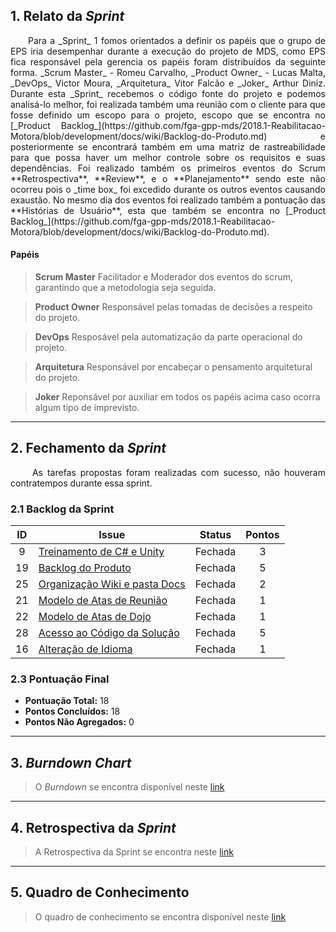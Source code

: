 ## 1. Relato da _Sprint_

<p align="justify">&emsp;&emsp;Para a _Sprint_ 1 fomos orientados a definir os papéis que o grupo de EPS iria desempenhar durante a execução do projeto de MDS, como EPS fica responsável pela gerencia os papéis foram distribuídos da seguinte forma. _Scrum Master_ - Romeu Carvalho,  _Product Owner_ - Lucas Malta, _DevOps_ Victor Moura, _Arquitetura_ Vitor Falcão e _Joker_ Arthur Diniz. Durante esta _Sprint_ recebemos o código fonte do projeto e podemos analisá-lo melhor, foi realizada também uma reunião com o cliente para que fosse definido um escopo para o projeto, escopo que se encontra no [_Product Backlog_](https://github.com/fga-gpp-mds/2018.1-Reabilitacao-Motora/blob/development/docs/wiki/Backlog-do-Produto.md) e posteriormente se encontrará também em uma matriz de rastreabilidade para que possa haver um melhor controle sobre os requisitos e suas dependências. Foi realizado também os primeiros eventos do Scrum **Retrospectiva**, **Review**, e o **Planejamento** sendo este não ocorreu pois o _time box_ foi excedido durante os outros eventos causando exaustão. No mesmo dia dos eventos foi realizado também  a pontuação das **Histórias de Usuário**, esta que também se encontra no [_Product Backlog_](https://github.com/fga-gpp-mds/2018.1-Reabilitacao-Motora/blob/development/docs/wiki/Backlog-do-Produto.md).  
 </p>

#### Papéis

> __Scrum Master__ Facilitador e Moderador dos eventos do scrum, garantindo que a metodologia seja seguida.

> __Product Owner__ Responsável pelas tomadas de decisões a respeito do projeto.

> __DevOps__ Resposável pela automatização da parte operacional do projeto.

> __Arquitetura__ Responsável por encabeçar o pensamento arquitetural do projeto.

> __Joker__ Reponsável por auxiliar em todos os papéis acima caso ocorra algum tipo de imprevisto.



------------

## 2. Fechamento da _Sprint_
<p align="justify">&emsp;&emsp; As tarefas propostas foram realizadas com sucesso, não houveram contratempos durante essa sprint.

### 2.1 Backlog da Sprint

| ID | Issue | Status | Pontos |
|:--:| ------- | :----: | :----: |
| 9  | [Treinamento de C# e Unity](https://github.com/fga-gpp-mds/2018.1-Reabilitacao-Motora/issues/9)    | Fechada | 3 |
| 19 | [Backlog do Produto](https://github.com/fga-gpp-mds/2018.1-Reabilitacao-Motora/issues/19)    | Fechada | 5 |
| 25 | [Organização Wiki e pasta Docs](https://github.com/fga-gpp-mds/2018.1-Reabilitacao-Motora/issues/25)    | Fechada | 2 |
| 21 | [Modelo de Atas de Reunião](https://github.com/fga-gpp-mds/2018.1-Reabilitacao-Motora/issues/21)    | Fechada | 1 |
| 22 | [Modelo de Atas de Dojo ](https://github.com/fga-gpp-mds/2018.1-Reabilitacao-Motora/issues/22)    | Fechada | 1 |
| 28 | [Acesso ao Código da Solução ](https://github.com/fga-gpp-mds/2018.1-Reabilitacao-Motora/issues/12)    | Fechada | 5 |
| 16 | [Alteração de Idioma](https://github.com/fga-gpp-mds/2018.1-Reabilitacao-Motora/issues/16)    | Fechada | 1 |


### 2.3 Pontuação Final

* __Pontuação Total:__ 18
* __Pontos Concluídos:__ 18
* __Pontos Não Agregados:__ 0

------------

## 3. _Burndown Chart_

> O _Burndown_ se encontra disponível neste [link](https://github.com/fga-gpp-mds/2018.1-Reabilitacao-Motora/milestone/2#reports?report=burndown&milestoneId=3179753&showPRs=false)


------------


## 4. Retrospectiva da _Sprint_

> A Retrospectiva da Sprint se encontra neste [link](https://raw.githubusercontent.com/RomeuCarvalhoAntunes/2018.1-Reabilitacao-Motora/master/docs/imagens/Retrospectiva/Retrospectiva_Sprint01.png)

------------

## 5. Quadro de Conhecimento

> O quadro de conhecimento se encontra disponível neste [link](https://raw.githubusercontent.com/RomeuCarvalhoAntunes/2018.1-Reabilitacao-Motora/master/docs/imagens/Quadro%20de%20Conhecimento/Quadro_Conhecimento_01.png)
